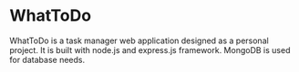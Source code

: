 # WhatToDo
WhatToDo is a task manager web application designed as a personal project. It is built with node.js and express.js framework. MongoDB is used for database needs.
